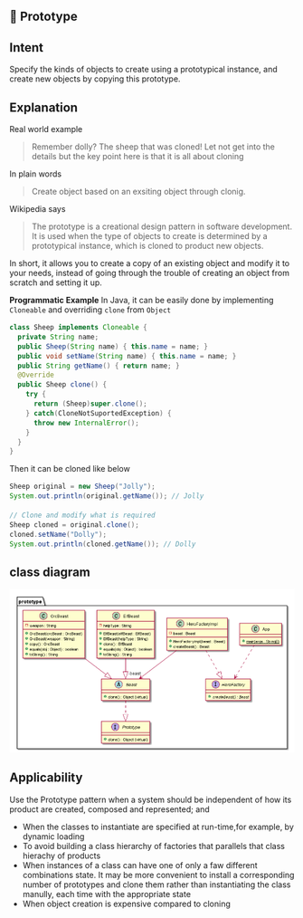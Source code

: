 🐑 Prototype
--------------

## Intent
Specify the kinds of objects to create using a prototypical instance,
and create new objects by copying this prototype.

## Explanation
Real world example
> Remember dolly? The sheep that was cloned!
> Let not get into the details but the key point here
> is that it is all about cloning 

In plain words

> Create object based on an exsiting object through clonig.

Wikipedia says

> The prototype is a creational design pattern in software development.
> It is used when the type of objects to create is determined by a prototypical instance,
> which is cloned to product new objects.

In short, it allows you to create a copy of an existing object and modify it to your needs,
instead of going through the trouble of creating an object from scratch and setting it up.

**Programmatic Example**
In Java, it can be easily done by implementing `Cloneable` and overriding `clone` from `Object`

```java
class Sheep implements Cloneable {
  private String name;
  public Sheep(String name) { this.name = name; }
  public void setName(String name) { this.name = name; }
  public String getName() { return name; }
  @Override
  public Sheep clone() {
    try {
      return (Sheep)super.clone();
    } catch(CloneNotSuportedException) {
      throw new InternalError();
    }
  }
}
```

Then it can be cloned like below

```java
Sheep original = new Sheep("Jolly");
System.out.println(original.getName()); // Jolly

// Clone and modify what is required
Sheep cloned = original.clone();
cloned.setName("Dolly");
System.out.println(cloned.getName()); // Dolly
```
## class diagram
![alt text](prototype.png "prototype design pattern class diagram")

## Applicability
Use the Prototype pattern when a system should
be independent of how its product are created,
composed and represented; and

* When the classes to instantiate are specified at run-time,for example,
by dynamic loading
* To avoid building a class hierarchy of factories that parallels that
class hierachy of products
* When instances of a class can have one of only a faw different combinations
state. It may be more convenient to install a corresponding number of prototypes 
and clone them rather than instantiating the class manully, each time with the 
appropriate state 
* When object creation is expensive compared to cloning





